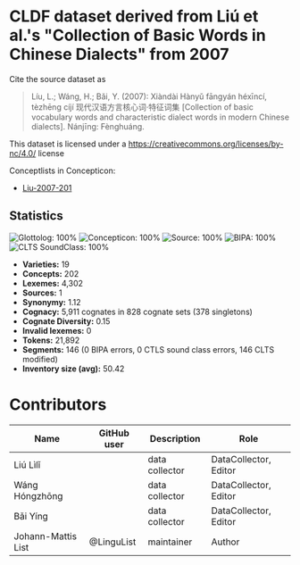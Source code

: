 # CLDF dataset derived from Liú et al.'s "Collection of Basic Words in Chinese Dialects" from 2007

Cite the source dataset as

> Líu, L.; Wáng, H.; Bǎi, Y. (2007): Xiàndài Hànyǔ fāngyán héxīncí, tèzhēng cíjí 现代汉语方言核心词·特征词集 [Collection of basic vocabulary words and characteristic dialect words in modern Chinese dialects]. Nánjīng: Fènghuáng.

This dataset is licensed under a https://creativecommons.org/licenses/by-nc/4.0/ license


Conceptlists in Concepticon:
- [Liu-2007-201](https://concepticon.clld.org/contributions/Liu-2007-201)
## Statistics


![Glottolog: 100%](https://img.shields.io/badge/Glottolog-100%25-brightgreen.svg "Glottolog: 100%")
![Concepticon: 100%](https://img.shields.io/badge/Concepticon-100%25-brightgreen.svg "Concepticon: 100%")
![Source: 100%](https://img.shields.io/badge/Source-100%25-brightgreen.svg "Source: 100%")
![BIPA: 100%](https://img.shields.io/badge/BIPA-100%25-brightgreen.svg "BIPA: 100%")
![CLTS SoundClass: 100%](https://img.shields.io/badge/CLTS%20SoundClass-100%25-brightgreen.svg "CLTS SoundClass: 100%")

- **Varieties:** 19
- **Concepts:** 202
- **Lexemes:** 4,302
- **Sources:** 1
- **Synonymy:** 1.12
- **Cognacy:** 5,911 cognates in 828 cognate sets (378 singletons)
- **Cognate Diversity:** 0.15
- **Invalid lexemes:** 0
- **Tokens:** 21,892
- **Segments:** 146 (0 BIPA errors, 0 CTLS sound class errors, 146 CLTS modified)
- **Inventory size (avg):** 50.42

# Contributors

Name | GitHub user | Description | Role
--- | --- | --- | ---
Liú Lìlǐ | | data collector | DataCollector, Editor
Wáng Hóngzhōng | | data collector | DataCollector, Editor
Bǎi Yíng | | data collector | DataCollector, Editor
Johann-Mattis List | @LinguList | maintainer | Author


